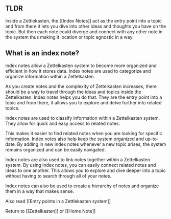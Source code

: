 
## TLDR
Inside a Zettlekasten, the [[Index Notes]] act as the entry point into a topic and from there it lets you dive into other ideas and thoughts you have on the topic. But then each note could diverge and connect with any other note in the system thus making it location or topic agnostic in a way.

## What is an index note?

Index notes allow a Zettelkasten system to become more organized and efficient in how it stores data. Index notes are used to categorize and organize information within a Zettelkasten.


As you create notes and the complexity of Zettelkasten increases, there should be a way to travel through the ideas and topics inside the Zettelkasten. Index notes helps you do that.
They are the entry point into a topic and from there, it allows you to explore and delve further into related topics.

Index notes are used to classify information within a Zettelkasten system. They allow for quick and easy access to related notes. 

This makes it easier to find related notes when you are looking for specific information. Index notes also help keep the system organized and up-to-date. By adding in new index notes whenever a new topic arises, the system remains organized and can be easily navigated.

Index notes are also used to link notes together within a Zettelkasten system. By using index notes, you can easily connect related notes and ideas to one another. This allows you to explore and dive deeper into a topic without having to search through all of your notes. 

Index notes can also be used to create a hierarchy of notes and organize them in a way that makes sense. 


Also read [[Entry points in a Zettlekasten system]]


Return to [[Zettelkasten]] or [[Home Note]]

